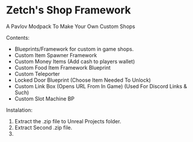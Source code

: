 # Zetch's Shop Framework
A Pavlov Modpack To Make Your Own Custom Shops

Contents:
- Blueprints/Framework for custom in game shops.
- Custom Item Spawner Framework
- Custom Money Items (Add cash to players wallet)
- Custom Food Item Framework Blueprint
- Custom Teleporter
- Locked Door Blueprint (Choose Item Needed To Unlock)
- Custom Link Box (Opens URL From In Game) (Used For Discord Links & Such)
- Custom Slot Machine BP


Instalation: 
1. Extract the .zip file to Unreal Projects folder.
2. Extract Second .zip file.
3. 
